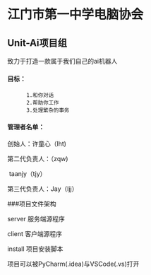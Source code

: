 # 江门市第一中学电脑协会
## Unit-Ai项目组
致力于打造一款属于我们自己的ai机器人
#### 目标：
          1.和你对话
          2.帮助你工作
          3.处理繁杂的事务
          
#### 管理者名单：
创始人：许童心（lht)

第二代负责人：（zqw)

​             taanjy（tjy）

第三代负责人：Jay（ljj）


###项目文件架构

server 服务端源程序

client 客户端源程序

install 项目安装脚本



项目可以被PyCharm(.idea)与VSCode(.vs)打开
